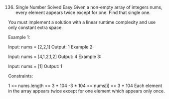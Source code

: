 136. Single Number
Solved
Easy
Given a non-empty array of integers nums, every element appears twice except for one. Find that single one.

You must implement a solution with a linear runtime complexity and use only constant extra space.

 
Example 1:

Input: nums = [2,2,1]
Output: 1
Example 2:

Input: nums = [4,1,2,1,2]
Output: 4
Example 3:

Input: nums = [1]
Output: 1
 
Constraints:

1 <= nums.length <= 3 * 104
-3 * 104 <= nums[i] <= 3 * 104
Each element in the array appears twice except for one element which appears only once.